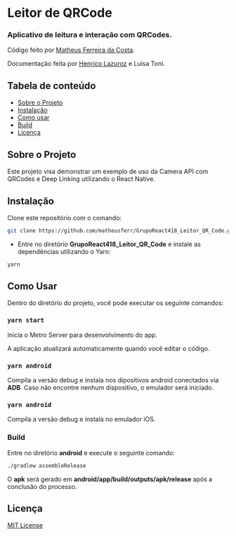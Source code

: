 # Leitor de QRCode

### Aplicativo de leitura e interação com QRCodes.
Código feito por [Matheus Ferreira da Costa](https://github.com/matheusferr).

Documentação feita por [Henrico Lazuroz](https://github.com/hicolazu) e Luisa Toni.

## Tabela de conteúdo

- [Sobre o Projeto](#sobre-o-projeto)
- [Instalação](#instala%C3%A7%C3%A3o)
- [Como usar](#como-usar)
- [Build](#build)
- [Licença](#licen%C3%A7a)

## Sobre o Projeto

Este projeto visa demonstrar um exemplo de uso da Camera API com QRCodes e Deep Linking utilizando o React Native.

## Instalação

Clone este repositório com o comando:
```bash
git clone https://github.com/matheusferr/GrupoReact418_Leitor_QR_Code.git
```
* Entre no diretório **GrupoReact418_Leitor_QR_Code** e instale as dependências utilizando o Yarn:
```bash
yarn
```

## Como Usar

Dentro do diretório do projeto, você pode executar os seguinte comandos:

### `yarn start`

Inicía o Metro Server para desenvolvimento do app.

A aplicação atualizará automaticamente quando você editar o código.

### `yarn android`

Compila a versão debug e instala nos dipositivos android conectados via **ADB**. Caso não encontre nenhum dispositivo, o emulador será iniciado.

### `yarn android`

Compila a versão debug e instala no emulador iOS.

### Build
Entre no diretório **android** e execute o seguinte comando:
```bash
./gradlew assembleRelease
```
O **apk** será gerado em **android/app/build/outputs/apk/release** após a conclusão do processo.

## Licença

[MIT License](https://opensource.org/licenses/MIT)

